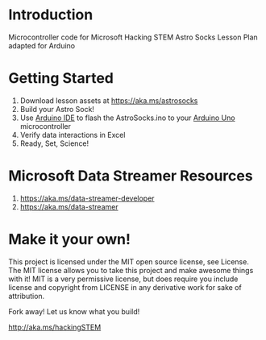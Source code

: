  # Introduction
Microcontroller code for Microsoft Hacking STEM Astro Socks Lesson Plan adapted for Arduino

# Getting Started
1. Download lesson assets at https://aka.ms/astrosocks
1. Build your Astro Sock!
1. Use [Arduino IDE](https://www.arduino.cc/en/Main/Software) to flash the AstroSocks.ino to your [Arduino Uno](https://store.arduino.cc/usa/arduino-uno-rev3) microcontroller
1. Verify data interactions in Excel
1. Ready, Set, Science!

# Microsoft Data Streamer Resources
1. https://aka.ms/data-streamer-developer
1. https://aka.ms/data-streamer

# Make it your own!
This project is licensed under the MIT open source license, see License. The MIT license allows you to take this project and make awesome things with it! MIT is a very permissive license, but does require you include license and copyright from LICENSE in any derivative work for sake of attribution.

Fork away! Let us know what you build!

http://aka.ms/hackingSTEM
